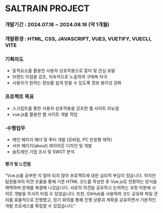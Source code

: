 # SALTRAIN PROJECT 
### 개발기간 : 2024.07.18 ~ 2024.08.16 (약 1개월)

### 개발환경 : HTML, CSS, JAVASCRIPT, VUE3, VUETIFY, VUECLI, VITE

### 기획의도
- 동적요소를 활용한 사용자 상호작용으로 흥미 및 관심 유발
- 브랜드 이점을 강조, 지속적으로 노출하여 구매욕 자극
- 사용자가 원하는 정보를 쉽게 얻을 수 있도록 정보 용이성 강화   

### 프로젝트 목표
- 스크립트를 통한 사용자 상호작용을 강조한 웹 사이트 리뉴얼
- vue.js를 활용한 웹 사이트 개발 작업

### ·수행업무
- 메인 페이지 헤더 및 푸터 개발 (모바일, PC 반응형 제작)
- 서브 페이지(about) 레이아웃 디자인 및 개발 
- 솔트레인 기업 조사 및 SWOT 분석

#### 평가 및 느낀점
"Vue.js를 공부한 지 얼마 되지 않아 프로젝트에 대한 심리적 부담이 컸습니다. 하지만 팀원들과의 의견 조율을 통해 기존 HTML 코드를 작성한 후 Vue.js로 전환하는 방식을 채택하며 문제를 해결해 나갔습니다. 서로의 의견을 공유하고 논의하는 과정 덕분에 사이트 개발을 무사히 마칠 수 있었습니다. 또한, GitHub를 사용하여 코드 공유와 파일 관리를 효율적으로 진행했고, 정기 회의를 통해 진행 상황과 계획을 공유하면서 기본적인 개발 프로세스를 확립할 수 있었습니다."
